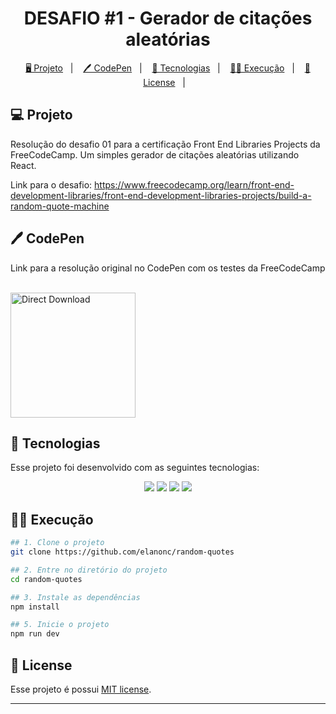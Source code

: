 <h1 align="center">
  DESAFIO #1 - Gerador de citações aleatórias
</h1>

<p align="center">
  <a href="#-projeto">🖥️ Projeto</a>&nbsp;&nbsp;&nbsp;|&nbsp;&nbsp;&nbsp;
  <a href="#-tecnologias">🖊 CodePen</a>&nbsp;&nbsp;&nbsp;|&nbsp;&nbsp;&nbsp;
  <a href="#-tecnologias">🚀 Tecnologias</a>&nbsp;&nbsp;&nbsp;|&nbsp;&nbsp;&nbsp;
  <a href="#-execução">👨‍💻 Execução</a>&nbsp;&nbsp;&nbsp;|&nbsp;&nbsp;&nbsp;
  <a href="#-license">📝 License</a>&nbsp;&nbsp;&nbsp;|&nbsp;&nbsp;&nbsp;
</p>


## 💻 Projeto

Resolução do desafio 01 para a certificação Front End Libraries Projects da FreeCodeCamp.
Um simples gerador de citações aleatórias utilizando React. 

Link para o desafio: https://www.freecodecamp.org/learn/front-end-development-libraries/front-end-development-libraries-projects/build-a-random-quote-machine

## 🖊 CodePen

<p align="center">
    <p>Link para a resolução original no CodePen com os testes da FreeCodeCamp</p>
    <a href="https://codepen.io/elanonc-the-bashful/pen/XWBgPbB?editors=0010">
      <br/>
      <img alt="Direct Download" src="https://img.shields.io/badge/Codepen-000000?style=for-the-badge&logo=codepen&logoColor=white" width="200px" />
    </a>
</p>

## 🚀 Tecnologias

Esse projeto foi desenvolvido com as seguintes tecnologias:

<p align="center">
    <img src="https://img.shields.io/badge/JavaScript-F7DF1E?style=for-the-badge&logo=javascript&logoColor=black">
    <img src="https://img.shields.io/badge/react-%2320232a.svg?style=for-the-badge&logo=react&logoColor=%2361DAFB">
    <img src="https://img.shields.io/badge/styled--components-DB7093?style=for-the-badge&logo=styled-components&logoColor=white">
    <img src="https://img.shields.io/badge/tailwindcss-%2338B2AC.svg?style=for-the-badge&logo=tailwind-css&logoColor=white">
</p>

## 👨‍💻 Execução

```bash
## 1. Clone o projeto
git clone https://github.com/elanonc/random-quotes

## 2. Entre no diretório do projeto
cd random-quotes

## 3. Instale as dependências
npm install

## 5. Inicie o projeto
npm run dev
```

## 📝 License

Esse projeto é possui [MIT license](./LICENSE).

---

